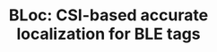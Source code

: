 ---
title: "BLoc: CSI-based accurate localization for BLE tags"
tags: Backscatter Wireless-Sensing
cover: /assets/images/pubpic/bloc.png
authors: "Roshan Ayyalasomayajula, Deepak Vasisht, Dinesh Bharadia"
conference: "CoNext 2018"
paper: files/bloc_paper.pdf
slides: files/bloc-ppt.pdf
---
